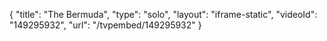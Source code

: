 {
    "title": "The Bermuda",
    "type": "solo",
    "layout": "iframe-static",
    "videoId": "149295932",
    "url": "\/tvpembed\/149295932"
}
